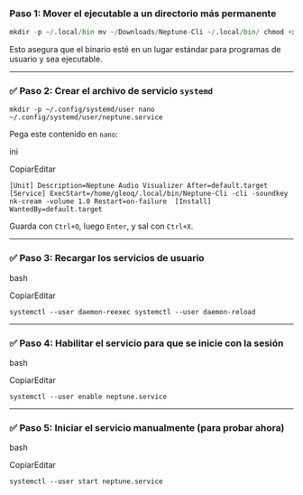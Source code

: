### Paso 1: Mover el ejecutable a un directorio más permanente
```python
mkdir -p ~/.local/bin mv ~/Downloads/Neptune-Cli ~/.local/bin/ chmod +x ~/.local/bin/Neptune-Cli
```

Esto asegura que el binario esté en un lugar estándar para programas de usuario y sea ejecutable.

---

### ✅ Paso 2: Crear el archivo de servicio `systemd`


`mkdir -p ~/.config/systemd/user nano ~/.config/systemd/user/neptune.service`

Pega este contenido en `nano`:

ini

CopiarEditar

`[Unit] Description=Neptune Audio Visualizer After=default.target  [Service] ExecStart=/home/gleoq/.local/bin/Neptune-Cli -cli -soundkey nk-cream -volume 1.0 Restart=on-failure  [Install] WantedBy=default.target`

Guarda con `Ctrl+O`, luego `Enter`, y sal con `Ctrl+X`.

---

### ✅ Paso 3: Recargar los servicios de usuario

bash

CopiarEditar

`systemctl --user daemon-reexec systemctl --user daemon-reload`

---

### ✅ Paso 4: Habilitar el servicio para que se inicie con la sesión

bash

CopiarEditar

`systemctl --user enable neptune.service`

---

### ✅ Paso 5: Iniciar el servicio manualmente (para probar ahora)

bash

CopiarEditar

`systemctl --user start neptune.service`